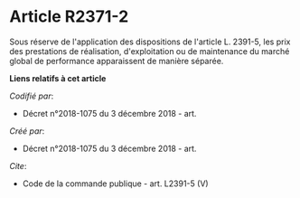 # Article R2371-2

Sous réserve de l'application des dispositions de l'article L. 2391-5, les prix des prestations de réalisation,
d'exploitation ou de maintenance du marché global de performance apparaissent de manière séparée.

**Liens relatifs à cet article**

_Codifié par_:

  - Décret n°2018-1075 du 3 décembre 2018 - art.

_Créé par_:

  - Décret n°2018-1075 du 3 décembre 2018 - art.

_Cite_:

  - Code de la commande publique - art. L2391-5 (V)
